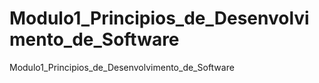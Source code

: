 # Modulo1_Principios_de_Desenvolvimento_de_Software
Modulo1_Principios_de_Desenvolvimento_de_Software
